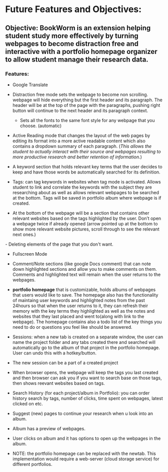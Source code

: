 # Future Features and Objectives:

## Objective: BookWorm is an extension helping student study more effectively by turning webpages to become distraction free and interactive with a portfolio homepage organizer to allow student manage their research data.

### Features:
- Google Translate
- Distraction free mode sets the webpage to become non scrolling.  webpage will hide everything but the first header and its paragraph. The header will be at the top of the page with the paragraphs, pushing right button will continue to the next header and its paragraph context.
   - Sets all the fonts to the same font style for any webpage that you choose. (automatic) 
   
- Active Reading mode that changes the layout of the web pages by editing its format into a more active readable content which also contains a dropdown summary of each paragraph. (*This allows the student to actually interact with their source and webpages resulting to more productive research and better retention of information.*)

- A keyword section that holds relevant key terms that the user decides to keep and have those words be automatically searched for its definition.

- Tags: can tag keywords in websites when tag mode is activated. Allows student to link and correlate the keywords with the subject they are researching about as well as allows relevant webpages to be searched at the bottom. Tags will be saved in portfolio album where webpage is if created.

- At the bottom of the webpage will be a section that contains other relevant websites based on the tags highlighted by the user. Don’t open a webpage twice if already opened (arrow pointed up at the bottom to show more relevant website pictures, scroll through to see the relevant next ones.)

- Deleting elements of the page that you don't want.

- Fullscreen Mode

- Comment/Note sections (like google Docs comment) that can note down highlighted sections and allow you to make comments on them. Comments and highlighted text will remain when the user returns to the webpages.



- **portfolio homepage** that is customizable, holds albums of webpages that users would like to save. The homepage also has the functionality of maintaing user keywords and highlighted notes from the past 24hours so that when the user returns to it, they can refresh their memory with the key terms they highlighted as well as the notes and websites that they last placed and went to(along with link to the webpage). The homepage contains also a todo list of the key things you need to do or questions you feel like should be answered. 

- Sessions: when a new tab is created on a separate window, the user can name the project folder and any tabs created there and searched will automatically go to the album of that project in the portfolio homepage. User can undo this with a hotkey/button.

- The new session can be a part of a created project

- When browser opens, the webpage will keep the tags you last created and then browser can ask you if you want to search base on those tags, then shows reevant websites based on tags.

- Search History (for each project/album in Portfolio): you can order history search by tags, number of clicks, time spent on webpages, latest clicked on etc.

- Suggest (new) pages to continue your research when u look into an album. 

- Album has a preview of webpages.

- User clicks on album and it has options to open up the webpages in the album. 

- NOTE: the portfolio homepage can be replaced with the newtab. This implementation would require a web-server (cloud storage service) for different portfolios.
